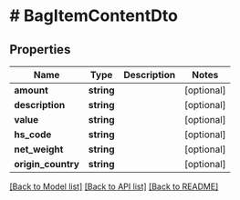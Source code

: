 # # BagItemContentDto

## Properties

Name | Type | Description | Notes
------------ | ------------- | ------------- | -------------
**amount** | **string** |  | [optional]
**description** | **string** |  | [optional]
**value** | **string** |  | [optional]
**hs_code** | **string** |  | [optional]
**net_weight** | **string** |  | [optional]
**origin_country** | **string** |  | [optional]

[[Back to Model list]](../../README.md#models) [[Back to API list]](../../README.md#endpoints) [[Back to README]](../../README.md)
